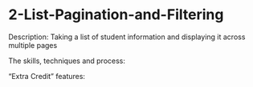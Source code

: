 # 2-List-Pagination-and-Filtering

Description: Taking a list of student information and displaying it across multiple pages

The skills, techniques and process: 

“Extra Credit” features:
